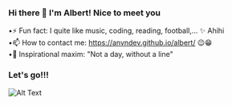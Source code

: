 ### Hi there 👋 I'm Albert! Nice to meet you 

<!--
**albert-van/albert-van** is a ✨ _special_ ✨ repository because its `README.md` (this file) appears on your GitHub profile.

Here are some ideas to get you started:

- 🔭 I’m currently working on ...
- 🌱 I’m currently learning ...
- 👯 I’m looking to collaborate on ...
- 🤔 I’m looking for help with ...
- 💬 Ask me about ...
- 📫 How to reach me: ...
- 😄 Pronouns: ...
- ⚡ Fun fact:

--->
•⚡ Fun fact: I quite like music, coding, reading, football,... ✨ Ahihi <br>
•📫 How to contact me: https://anvndev.github.io/albert/ 😉😁 <br>
•🌱 Inspirational maxim: "Not a day, without a line" <br>
<!-- <body>
<img src=“https://giphy.com/gifs/cartoonhangover-cartoons-bravestwarriors-836HiJc7pgzy8iNXCn?utm_source=media-link&utm_medium=landing&utm_campaign=Media%20Links&utm_term=” alt=“Hi”></body> -->
### Let's go!!!
<!-- ![Alt Text](https://media.giphy.com/media/iIqmM5tTjmpOB9mpbn/giphy.gif?cid=790b76118a22b83e932672f3151d6f4133bb6860bfeb58bc&rid=giphy.gif&ct=g) -->
![Alt Text](https://media.giphy.com/media/836HiJc7pgzy8iNXCn/giphy.gif?cid=790b76114811845498625448c55554f2a9ce0252c1c72d40&rid=giphy.gif&ct=g)

<!-- ![Anurag's GitHub stats](https://github-readme-stats.vercel.app/api?username=anuraghazra&show_icons=true&theme=radical) -->
